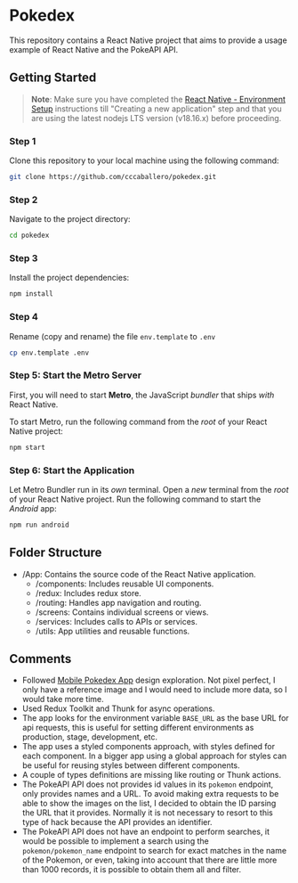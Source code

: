# Pokedex

This repository contains a React Native project that aims to provide a usage example of React Native and the PokeAPI API.

## Getting Started

>**Note**: Make sure you have completed the [React Native - Environment Setup](https://reactnative.dev/docs/environment-setup) instructions till "Creating a new application" step and that you are using the latest nodejs LTS version (v18.16.x) before proceeding.

### Step 1

Clone this repository to your local machine using the following command:

```bash
git clone https://github.com/cccaballero/pokedex.git
```

### Step 2

Navigate to the project directory:

```bash
cd pokedex
```

### Step 3

Install the project dependencies:

```bash
npm install
```

### Step 4

Rename (copy and rename) the file `env.template` to `.env`

```bash
cp env.template .env
```

### Step 5: Start the Metro Server

First, you will need to start **Metro**, the JavaScript _bundler_ that ships _with_ React Native.

To start Metro, run the following command from the _root_ of your React Native project:

```bash
npm start
```

### Step 6: Start the Application

Let Metro Bundler run in its _own_ terminal. Open a _new_ terminal from the _root_ of your React Native project. Run the following command to start the _Android_ app:

```bash
npm run android
```

## Folder Structure

- /App: Contains the source code of the React Native application.
   - /components: Includes reusable UI components.
   - /redux: Includes redux store.
   - /routing: Handles app navigation and routing.
   - /screens: Contains individual screens or views.
   - /services: Includes calls to APIs or services.
   - /utils: App utilities and reusable functions.

## Comments

- Followed [Mobile Pokedex App](https://dribbble.com/shots/16833947-Mobile-Pokedex-App-Design-Exploration/attachments/11892526?mode=media) design exploration. Not pixel perfect, I only have a reference image and I would need to include more data, so I would take more time.
- Used Redux Toolkit and Thunk for async operations.
- The app looks for the environment variable `BASE_URL` as the base URL for api requests, this is useful for setting different environments as production, stage, development, etc.
- The app uses a styled components approach, with styles defined for each component. In a bigger app using a global approach for styles can be useful for reusing styles between different components.
- A couple of types definitions are missing like routing or Thunk actions.
- The PokeAPI API does not provides id values in its `pokemon` endpoint, only provides names and a URL. To avoid making extra requests to be able to show the images on the list, I decided to obtain the ID parsing the URL that it provides. Normally it is not necessary to resort to this type of hack because the API provides an identifier.
- The PokeAPI API does not have an endpoint to perform searches, it would be possible to implement a search using the `pokemon/pokemon_name` endpoint to search for exact matches in the name of the Pokemon, or even, taking into account that there are little more than 1000 records, it is possible to obtain them all and filter.
